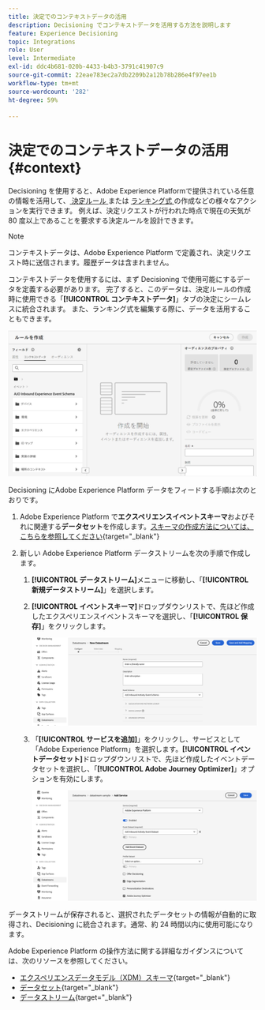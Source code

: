 ```yaml
---
title: 決定でのコンテキストデータの活用
description: Decisioning でコンテキストデータを活用する方法を説明します
feature: Experience Decisioning
topic: Integrations
role: User
level: Intermediate
exl-id: ddc4b681-020b-4433-b4b3-3791c41907c9
source-git-commit: 22eae783ec2a7db2209b2a12b78b286e4f97ee1b
workflow-type: tm+mt
source-wordcount: '282'
ht-degree: 59%

---
```


# 決定でのコンテキストデータの活用 {#context}

Decisioning を使用すると、Adobe Experience Platformで提供されている任意の情報を活用して、[ 決定ルール ](rules.md) または [ ランキング式 ](ranking.md) の作成などの様々なアクションを実行できます。 例えば、決定リクエストが行われた時点で現在の天気が 80 度以上であることを要求する決定ルールを設計できます。

>[!NOTE]
>
>コンテキストデータは、Adobe Experience Platform で定義され、決定リクエスト時に送信されます。履歴データは含まれません。

コンテキストデータを使用するには、まず Decisioning で使用可能にするデータを定義する必要があります。 完了すると、このデータは、決定ルールの作成時に使用できる「**[!UICONTROL コンテキストデータ]**」タブの決定にシームレスに統合されます。 また、ランキング式を編集する際に、データを活用することもできます。

![](assets/decision-rules-context.png)

Decisioning にAdobe Experience Platform データをフィードする手順は次のとおりです。

1. Adobe Experience Platform で&#x200B;**エクスペリエンスイベントスキーマ**&#x200B;およびそれに関連する&#x200B;**データセット**&#x200B;を作成します。[スキーマの作成方法については、こちらを参照してください](https://experienceleague.adobe.com/ja/docs/experience-platform/xdm/ui/resources/schemas){target="_blank"}

1. 新しい Adobe Experience Platform データストリームを次の手順で作成します。

   1. **[!UICONTROL データストリーム]**&#x200B;メニューに移動し、「**[!UICONTROL 新規データストリーム]**」を選択します。

   1. **[!UICONTROL イベントスキーマ]**&#x200B;ドロップダウンリストで、先ほど作成したエクスペリエンスイベントスキーマを選択し、「**[!UICONTROL 保存]**」をクリックします。

      ![](assets/decision-rule-context-datastream.png)

   1. 「**[!UICONTROL サービスを追加]**」をクリックし、サービスとして「Adobe Experience Platform」を選択します。**[!UICONTROL イベントデータセット]**&#x200B;ドロップダウンリストで、先ほど作成したイベントデータセットを選択し、「**[!UICONTROL Adobe Journey Optimizer]**」オプションを有効にします。

      ![](assets/decision-rules-context-datastream-service.png)

データストリームが保存されると、選択されたデータセットの情報が自動的に取得され、Decisioning に統合されます。通常、約 24 時間以内に使用可能になります。

Adobe Experience Platform の操作方法に関する詳細なガイダンスについては、次のリソースを参照してください。

* [エクスペリエンスデータモデル（XDM）スキーマ](https://experienceleague.adobe.com/ja/docs/experience-platform/xdm/schema/composition){target="_blank"}
* [データセット](https://experienceleague.adobe.com/ja/docs/experience-platform/catalog/datasets/overview){target="_blank"}
* [データストリーム](https://experienceleague.adobe.com/ja/docs/experience-platform/datastreams/overview){target="_blank"}
